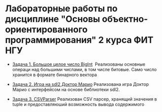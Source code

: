 # Лабораторные работы по дисциплине "Основы объектно-ориентированного программирования" 2 курса ФИТ НГУ

+ [Задача 1. Большое целое число BigInt](https://github.com/Just0Lina/2nd-course-NSU-CPP/tree/main/lab_1) 
   Реализованы основные операци над большими числами, в том числе битовые. Само число хранится в формате бинарного вектора

+ [Задача 2. Игра на sdl2 Доктор Марио](https://github.com/Just0Lina/2nd-course-NSU-CPP/tree/main/lab_2)
  Реализована игра  Доктор Марио с интерфейсом на основе библиотеки sdl2. 

+ [Задача 3. CSVParser](https://github.com/Just0Lina/2nd-course-NSU-CPP/tree/main/lab_3)
  Реализован CSV парсер, хранящий значения в tuple и предоставляюший возможность вывода содержимого


